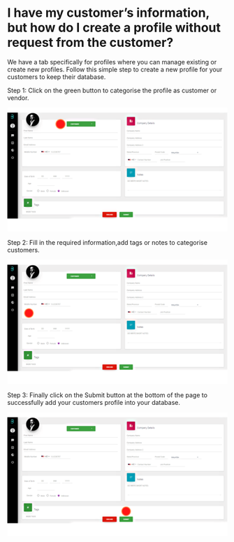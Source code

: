 # I have my customer’s information, but how do I create a profile without request from the customer?

We have a tab specifically for profiles where you can manage existing or create new profiles. Follow this simple step to create a new profile for your customers to keep their database.

Step 1: Click on the green button to categorise the profile as customer or vendor.

![image info](../../static/img/q7/step1.png)

Step 2: Fill in the required information,add tags or notes to categorise customers.

![image info](../../static/img/q7/step2.png)

Step 3: Finally click on the Submit button at the bottom of the page to successfully add your customers profile into your database.

![image info](../../static/img/q7/step3.png)
